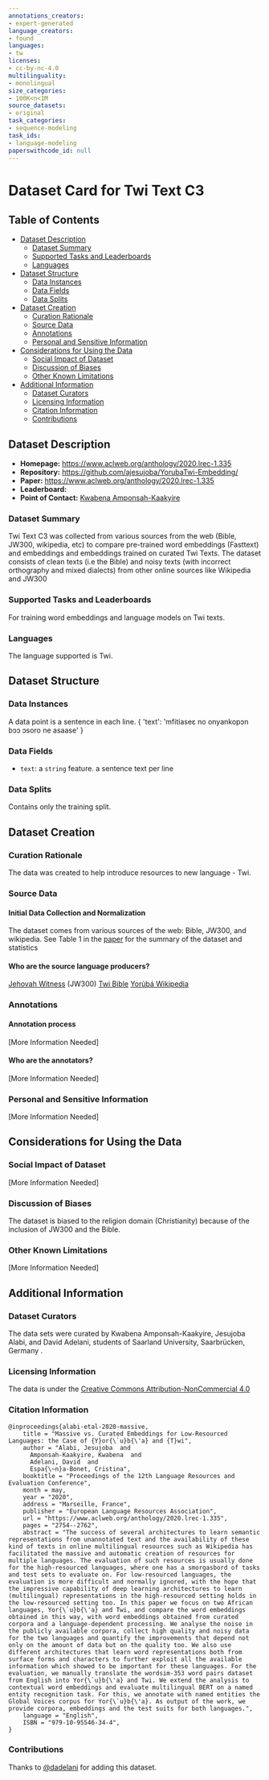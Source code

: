 ```yaml
---
annotations_creators:
- expert-generated
language_creators:
- found
languages:
- tw
licenses:
- cc-by-nc-4.0
multilinguality:
- monolingual
size_categories:
- 100K<n<1M
source_datasets:
- original
task_categories:
- sequence-modeling
task_ids:
- language-modeling
paperswithcode_id: null
---
```


# Dataset Card for Twi Text C3

## Table of Contents
- [Dataset Description](#dataset-description)
  - [Dataset Summary](#dataset-summary)
  - [Supported Tasks and Leaderboards](#supported-tasks-and-leaderboards)
  - [Languages](#languages)
- [Dataset Structure](#dataset-structure)
  - [Data Instances](#data-instances)
  - [Data Fields](#data-fields)
  - [Data Splits](#data-splits)
- [Dataset Creation](#dataset-creation)
  - [Curation Rationale](#curation-rationale)
  - [Source Data](#source-data)
  - [Annotations](#annotations)
  - [Personal and Sensitive Information](#personal-and-sensitive-information)
- [Considerations for Using the Data](#considerations-for-using-the-data)
  - [Social Impact of Dataset](#social-impact-of-dataset)
  - [Discussion of Biases](#discussion-of-biases)
  - [Other Known Limitations](#other-known-limitations)
- [Additional Information](#additional-information)
  - [Dataset Curators](#dataset-curators)
  - [Licensing Information](#licensing-information)
  - [Citation Information](#citation-information)
  - [Contributions](#contributions)

## Dataset Description

- **Homepage:** https://www.aclweb.org/anthology/2020.lrec-1.335
- **Repository:** https://github.com/ajesujoba/YorubaTwi-Embedding/
- **Paper:** https://www.aclweb.org/anthology/2020.lrec-1.335
- **Leaderboard:**
- **Point of Contact:** [Kwabena Amponsah-Kaakyire](mailto:s8kwampo@stud.uni-saarland.de)

### Dataset Summary

Twi Text C3 was collected from various sources from the web (Bible, JW300, wikipedia, etc)
to compare pre-trained word embeddings (Fasttext) and embeddings and embeddings trained on curated Twi Texts. 
The dataset consists of clean texts (i.e the Bible) and noisy texts (with incorrect orthography and mixed dialects)
from other online sources like Wikipedia and JW300


### Supported Tasks and Leaderboards

For training word embeddings and language models on Twi texts.

### Languages

The language supported is Twi.

## Dataset Structure

### Data Instances

A data point is a sentence in each line.
{
 'text': 'mfitiaseɛ no onyankopɔn bɔɔ ɔsoro ne asaase'
}
### Data Fields

- `text`: a `string` feature.
a sentence text per line

### Data Splits

Contains only the training split.

## Dataset Creation

### Curation Rationale

The data was created to help introduce resources to new language - Twi.

### Source Data

#### Initial Data Collection and Normalization

The dataset comes from various sources of the web: Bible, JW300, and wikipedia. 
See Table 1 in the [paper](https://www.aclweb.org/anthology/2020.lrec-1.335/) for the summary of the dataset and statistics

#### Who are the source language producers?

[Jehovah Witness](https://www.jw.org/) (JW300)
[Twi Bible](http://www.bible.com/)
[Yorùbá Wikipedia](dumps.wikimedia.org/twwiki)
### Annotations

#### Annotation process

[More Information Needed]

#### Who are the annotators?

[More Information Needed]

### Personal and Sensitive Information

[More Information Needed]

## Considerations for Using the Data

### Social Impact of Dataset

[More Information Needed]

### Discussion of Biases

The dataset is biased to the religion domain (Christianity) because of the inclusion of JW300 and the Bible.

### Other Known Limitations

[More Information Needed]

## Additional Information

### Dataset Curators

The data sets were curated by Kwabena Amponsah-Kaakyire, Jesujoba Alabi, and David Adelani, students of Saarland University, Saarbrücken, Germany .

### Licensing Information


The data is under the [Creative Commons Attribution-NonCommercial 4.0 ](https://creativecommons.org/licenses/by-nc/4.0/legalcode)

### Citation Information
```
@inproceedings{alabi-etal-2020-massive,
    title = "Massive vs. Curated Embeddings for Low-Resourced Languages: the Case of {Y}or{\`u}b{\'a} and {T}wi",
    author = "Alabi, Jesujoba  and
      Amponsah-Kaakyire, Kwabena  and
      Adelani, David  and
      Espa{\~n}a-Bonet, Cristina",
    booktitle = "Proceedings of the 12th Language Resources and Evaluation Conference",
    month = may,
    year = "2020",
    address = "Marseille, France",
    publisher = "European Language Resources Association",
    url = "https://www.aclweb.org/anthology/2020.lrec-1.335",
    pages = "2754--2762",
    abstract = "The success of several architectures to learn semantic representations from unannotated text and the availability of these kind of texts in online multilingual resources such as Wikipedia has facilitated the massive and automatic creation of resources for multiple languages. The evaluation of such resources is usually done for the high-resourced languages, where one has a smorgasbord of tasks and test sets to evaluate on. For low-resourced languages, the evaluation is more difficult and normally ignored, with the hope that the impressive capability of deep learning architectures to learn (multilingual) representations in the high-resourced setting holds in the low-resourced setting too. In this paper we focus on two African languages, Yor{\`u}b{\'a} and Twi, and compare the word embeddings obtained in this way, with word embeddings obtained from curated corpora and a language-dependent processing. We analyse the noise in the publicly available corpora, collect high quality and noisy data for the two languages and quantify the improvements that depend not only on the amount of data but on the quality too. We also use different architectures that learn word representations both from surface forms and characters to further exploit all the available information which showed to be important for these languages. For the evaluation, we manually translate the wordsim-353 word pairs dataset from English into Yor{\`u}b{\'a} and Twi. We extend the analysis to contextual word embeddings and evaluate multilingual BERT on a named entity recognition task. For this, we annotate with named entities the Global Voices corpus for Yor{\`u}b{\'a}. As output of the work, we provide corpora, embeddings and the test suits for both languages.",
    language = "English",
    ISBN = "979-10-95546-34-4",
}
```
### Contributions

Thanks to [@dadelani](https://github.com/dadelani) for adding this dataset.